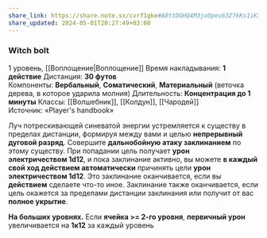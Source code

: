 ```yaml
---
share_link: https://share.note.sx/cvrf1gke#A0ttDGHQ4M3joOpev63Z7kKs1iKiE2zc/q1u5c6WPcc
share_updated: 2024-05-01T20:27:49+03:00
---
```

### Witch bolt
1 уровень, [[Воплощение|Воплощение]]
Время накладывания: **1 действие**
Дистанция: **30 футов**
Компоненты: **Вербальный**, **Соматический**, **Материальный** (веточка дерева, в которое ударила молния)
Длительность: **Концентрация до 1 минуты**
Классы: [[Волшебник]], [[Колдун]], [[Чародей]]
Источник: «Player's handbook»

Луч потрескивающей синеватой энергии устремляется к существу в пределах дистанции, формируя между вами и целью **непрерывный дуговой разряд**. Совершите **дальнобойную атаку заклинанием** по этому существу. При попадании цель получает **урон электричеством 1d12**, и пока заклинание активно, вы можете **в каждый свой ход действием автоматически** причинять цели **урон электричеством 1d12**. Это заклинание оканчивается, если вы **действием** сделаете что-то иное. Заклинание также оканчивается, если цель окажется за пределами дистанции заклинания или получит от вас **полное укрытие**.

**На больших уровнях.** Если **ячейка >= 2-го уровня**, **первичный урон** увеличивается на **1к12** за каждый уровень